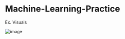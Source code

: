 # Machine-Learning-Practice
Ex. Visuals

![image](https://user-images.githubusercontent.com/94020684/228683005-32085971-fe17-43db-8f5d-6a8fa9ab32b6.png)
